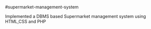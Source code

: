 #supermarket-management-system

Implemented a DBMS based Supermarket management system using HTML,CSS and PHP

